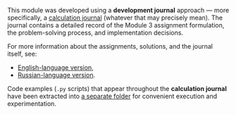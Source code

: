 This module was developed using a **development journal** approach — more specifically, a [calculation journal](https://github.com/cloclacordis/rtos-eit-digital/tree/2cfedb804f26b7a105a76b30faa16d90653c286c/Module3/calculation) (whatever that may precisely mean). The journal contains a detailed record of the Module 3 assignment formulation, the problem-solving process, and implementation decisions.

For more information about the assignments, solutions, and the journal itself, see:

- [English-language version](https://github.com/cloclacordis/rtos-eit-digital/blob/2cfedb804f26b7a105a76b30faa16d90653c286c/Module3/calculation/CalcJourEN.md),  
- [Russian-language version](https://github.com/cloclacordis/rtos-eit-digital/blob/2cfedb804f26b7a105a76b30faa16d90653c286c/Module3/calculation/CalcJourRU.md).

Code examples (`.py` scripts) that appear throughout the **calculation journal** have been extracted into [a separate folder](https://github.com/cloclacordis/rtos-eit-digital/tree/2cfedb804f26b7a105a76b30faa16d90653c286c/Module3/scripts) for convenient execution and experimentation.

